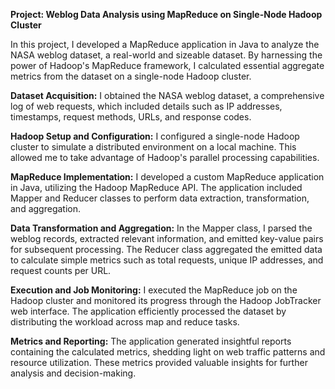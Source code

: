 **Project: Weblog Data Analysis using MapReduce on Single-Node Hadoop Cluster**

In this project, I developed a MapReduce application in Java to analyze the NASA weblog dataset, a real-world and sizeable dataset. By harnessing the power of Hadoop's MapReduce framework, I calculated essential aggregate metrics from the dataset on a single-node Hadoop cluster.

**Dataset Acquisition:** I obtained the NASA weblog dataset, a comprehensive log of web requests, which included details such as IP addresses, timestamps, request methods, URLs, and response codes.

**Hadoop Setup and Configuration:** I configured a single-node Hadoop cluster to simulate a distributed environment on a local machine. This allowed me to take advantage of Hadoop's parallel processing capabilities.

**MapReduce Implementation:** I developed a custom MapReduce application in Java, utilizing the Hadoop MapReduce API. The application included Mapper and Reducer classes to perform data extraction, transformation, and aggregation.

**Data Transformation and Aggregation:** In the Mapper class, I parsed the weblog records, extracted relevant information, and emitted key-value pairs for subsequent processing. The Reducer class aggregated the emitted data to calculate simple metrics such as total requests, unique IP addresses, and request counts per URL.

**Execution and Job Monitoring:** I executed the MapReduce job on the Hadoop cluster and monitored its progress through the Hadoop JobTracker web interface. The application efficiently processed the dataset by distributing the workload across map and reduce tasks.

**Metrics and Reporting:** The application generated insightful reports containing the calculated metrics, shedding light on web traffic patterns and resource utilization. These metrics provided valuable insights for further analysis and decision-making.
